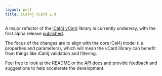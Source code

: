 ```yaml
---
layout: post
title: iCal4j vCard 2.0
---
```


A major refactor of the [iCal4j vCard] library is currently underway, with the first
alpha release [published](https://search.maven.org/search?q=a:ical4j-vcard).

The focus of the changes are to align with the core iCal4j model (i.e. properties and parameters),
which will mean the vCard library can benefit from things like iCal4j validation and
filtering.

Feel free to look at the README or the
[API docs] and provide feedback and suggestions to help accelerate the development.

[iCal4j vCard]: https://github.com/ical4j/ical4j-vcard/tree/feature/refactor
[API docs]: http://ical4j.github.io/docs/ical4j-vcard/api/2.0.0-alpha1/
